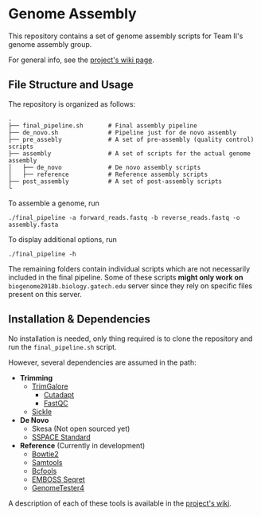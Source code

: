# Genome Assembly

This repository contains a set of genome assembly scripts for Team II's genome assembly group. 

For general info, see the [project's wiki page](http://www.compgenomics2018.biosci.gatech.edu/Team_II_Genome_Assembly_Group).

## File Structure and Usage

The repository is organized as follows:

    .
    ├── final_pipeline.sh       # Final assembly pipeline
    ├── de_novo.sh              # Pipeline just for de novo assembly
    ├── pre_assebly             # A set of pre-assembly (quality control) scripts
    ├── assembly                # A set of scripts for the actual genome assembly
    │   ├── de_novo             # De novo assembly scripts
    │   ├── reference           # Reference assembly scripts
    ├── post_assembly           # A set of post-assembly scripts
    └

To assemble a genome, run

    ./final_pipeline -a forward_reads.fastq -b reverse_reads.fastq -o assembly.fasta

To display additional options, run

    ./final_pipeline -h

The remaining folders contain individual scripts which are not necessarily included in the final pipeline. Some of these scripts **might only work on** `biogenome2018b.biology.gatech.edu` server since they rely on specific files present on this server.

## Installation & Dependencies

No installation is needed, only thing required is to clone the repository and run the `final_pipeline.sh` script.

However, several dependencies are assumed in the path:

* **Trimming**
	* [TrimGalore](https://github.com/FelixKrueger/TrimGalore)
		* [Cutadapt](https://github.com/marcelm/cutadapt)
		* [FastQC](http://www.bioinformatics.babraham.ac.uk/projects/fastqc/)
	* [Sickle](https://github.com/najoshi/sickle)
* **De Novo**
	* Skesa  (Not open sourced yet)
	* [SSPACE Standard](https://vcru.wisc.edu/simonlab/bioinformatics/programs/install/sspace.htm)
* **Reference** (Currently in development)
	* [Bowtie2](https://sourceforge.net/projects/bowtie-bio/files/bowtie2/2.3.4.1)
	* [Samtools](https://github.com/samtools/)
	* [Bcfools](https://github.com/samtools/bcftools)
	* [EMBOSS Seqret](http://emboss.sourceforge.net/apps/release/6.6/emboss/apps/seqret.html)
	* [GenomeTester4](https://github.com/bioinfo-ut/GenomeTester4)
	
A description of each of these tools is available in the [project's wiki](http://www.compgenomics2018.biosci.gatech.edu/Team_II_Genome_Assembly_Group).

